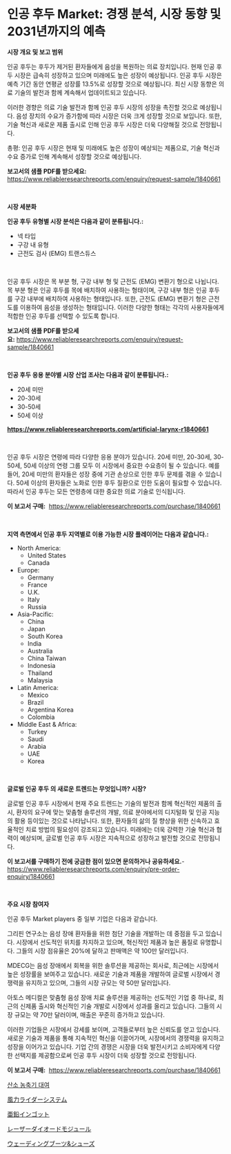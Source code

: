 <p><h1>인공 후두 Market: 경쟁 분석, 시장 동향 및 2031년까지의 예측</h1></p><p><strong>시장 개요 및 보고 범위</strong></p>
<p><p>인공 후두는 후두가 제거된 환자들에게 음성을 복원하는 의료 장치입니다. 현재 인공 후두 시장은 급속히 성장하고 있으며 미래에도 높은 성장이 예상됩니다. 인공 후두 시장은 예측 기간 동안 연평균 성장률 13.5%로 성장할 것으로 예상됩니다. 최신 시장 동향은 의료 기술의 발전과 함께 계속해서 업데이트되고 있습니다.</p><p>이러한 경향은 의료 기술 발전과 함께 인공 후두 시장의 성장을 촉진할 것으로 예상됩니다. 음성 장치의 수요가 증가함에 따라 시장은 더욱 크게 성장할 것으로 보입니다. 또한, 기술 혁신과 새로운 제품 출시로 인해 인공 후두 시장은 더욱 다양해질 것으로 전망됩니다.</p><p>총평: 인공 후두 시장은 현재 및 미래에도 높은 성장이 예상되는 제품으로, 기술 혁신과 수요 증가로 인해 계속해서 성장할 것으로 예상됩니다.</p></p>
<p><strong>보고서의 샘플 PDF를 받으세요:</strong> <a href="https://www.reliableresearchreports.com/enquiry/request-sample/1840661">https://www.reliableresearchreports.com/enquiry/request-sample/1840661</a></p>
<p>&nbsp;</p>
<p><strong>시장 세분화</strong></p>
<p><strong>인공 후두 유형별 시장 분석은 다음과 같이 분류됩니다.:</strong></p>
<p><ul><li>넥 타입</li><li>구강 내 유형</li><li>근전도 검사 (EMG) 트랜스듀스</li></ul></p>
<p>&nbsp;</p>
<p><p>인공 후두 시장은 목 부분 형, 구강 내부 형 및 근전도 (EMG) 변환기 형으로 나뉩니다. 목 부분 형은 인공 후두를 목에 배치하여 사용하는 형태이며, 구강 내부 형은 인공 후두를 구강 내부에 배치하여 사용하는 형태입니다. 또한, 근전도 (EMG) 변환기 형은 근전도를 이용하여 음성을 생성하는 형태입니다. 이러한 다양한 형태는 각각의 사용자들에게 적합한 인공 후두를 선택할 수 있도록 합니다.</p></p>
<p><strong>보고서의 샘플 PDF를 받으세요:</strong>&nbsp;<a href="https://www.reliableresearchreports.com/enquiry/request-sample/1840661">https://www.reliableresearchreports.com/enquiry/request-sample/1840661</a></p>
<p>&nbsp;</p>
<p><strong> 인공 후두 응용 분야별 시장 산업 조사는 다음과 같이 분류됩니다.:</strong></p>
<p><ul><li>20세 미만</li><li>20-30세</li><li>30-50세</li><li>50세 이상</li></ul></p>
<p><strong><a href="https://www.reliableresearchreports.com/artificial-larynx-r1840661">https://www.reliableresearchreports.com/artificial-larynx-r1840661</a></strong></p>
<p>&nbsp;</p>
<p><p>인공 후두 시장은 연령에 따라 다양한 응용 분야가 있습니다. 20세 미만, 20-30세, 30-50세, 50세 이상의 연령 그룹 모두 이 시장에서 중요한 수요층이 될 수 있습니다. 예를 들어, 20세 미만의 환자들은 성장 중에 기관 손상으로 인한 후두 문제를 겪을 수 있습니다. 50세 이상의 환자들은 노화로 인한 후두 질환으로 인한 도움이 필요할 수 있습니다. 따라서 인공 후두는 모든 연령층에 대한 중요한 의료 기술로 인식됩니다.</p></p>
<p><strong>이 보고서 구매:</strong>&nbsp; <a href="https://www.reliableresearchreports.com/purchase/1840661">https://www.reliableresearchreports.com/purchase/1840661</a></p>
<p>&nbsp;</p>
<p><strong>지역 측면에서 인공 후두 지역별로 이용 가능한 시장 플레이어는 다음과 같습니다.:</strong></p>
<p><ul>
    <li>
        North America:
        <ul>
            <li>United States</li>
            <li>Canada</li>
        </ul>
    </li>
    <li>
        Europe:
        <ul>
            <li>Germany</li>
            <li>France</li>
            <li>U.K.</li>
            <li>Italy</li>
            <li>Russia</li>
        </ul>
    </li>
    <li>
        Asia-Pacific:
        <ul>
            <li>China</li>
            <li>Japan</li>
            <li>South Korea</li>
            <li>India</li>
            <li>Australia</li>
            <li>China Taiwan</li>
            <li>Indonesia</li>
            <li>Thailand</li>
            <li>Malaysia</li>
        </ul>
    </li>
    <li>
        Latin America:
        <ul>
            <li>Mexico</li>
            <li>Brazil</li>
            <li>Argentina Korea</li>
            <li>Colombia</li>
        </ul>
    </li>
    <li>
        Middle East & Africa:
        <ul>
            <li>Turkey</li>
            <li>Saudi</li>
            <li>Arabia</li>
            <li>UAE</li>
            <li>Korea</li>
        </ul>
    </li>
    </ul></p>
<p>&nbsp;</p>
<p><strong>글로벌 인공 후두 의 새로운 트렌드는 무엇입니까? 시장?</strong></p>
<p><p>글로벌 인공 후두 시장에서 현재 주요 트렌드는 기술의 발전과 함께 혁신적인 제품의 출시, 환자의 요구에 맞는 맞춤형 솔루션의 개발, 의료 분야에서의 디지털화 및 인공 지능의 활용 등이있는 것으로 나타납니다. 또한, 환자들의 삶의 질 향상을 위한 신속하고 효율적인 치료 방법의 필요성이 강조되고 있습니다. 미래에는 더욱 강력한 기술 혁신과 협력이 예상되며, 글로벌 인공 후두 시장은 지속적으로 성장하고 발전할 것으로 전망됩니다.</p></p>
<p><strong>이 보고서를 구매하기 전에 궁금한 점이 있으면 문의하거나 공유하세요.</strong>- <a href="https://www.reliableresearchreports.com/enquiry/pre-order-enquiry/1840661">https://www.reliableresearchreports.com/enquiry/pre-order-enquiry/1840661</a></p>
<p>&nbsp;</p>
<p><strong>주요 시장 참여자</strong></p>
<p><p>인공 후두 Market players 중 일부 기업은 다음과 같습니다.</p><p>그리핀 연구소는 음성 장애 환자들을 위한 첨단 기술을 개발하는 데 중점을 두고 있습니다. 시장에서 선도적인 위치를 차지하고 있으며, 혁신적인 제품과 높은 품질로 유명합니다. 그들의 시장 점유율은 20%에 달하고 판매액은 약 100만 달러입니다.</p><p>MDECG는 음성 장애에서 회복을 위한 솔루션을 제공하는 회사로, 최근에는 시장에서 높은 성장률을 보여주고 있습니다. 새로운 기술과 제품을 개발하여 글로벌 시장에서 경쟁력을 유지하고 있으며, 그들의 시장 규모는 약 50만 달러입니다.</p><p>아토스 메디컬은 맞춤형 음성 장애 치료 솔루션을 제공하는 선도적인 기업 중 하나로, 최근의 신제품 출시와 혁신적인 기술 개발로 시장에서 성과를 올리고 있습니다. 그들의 시장 규모는 약 70만 달러이며, 매출은 꾸준히 증가하고 있습니다.</p><p>이러한 기업들은 시장에서 강세를 보이며, 고객들로부터 높은 신뢰도를 얻고 있습니다. 새로운 기술과 제품을 통해 지속적인 혁신을 이끌어가며, 시장에서의 경쟁력을 유지하고 성장을 이어가고 있습니다. 기업 간의 경쟁은 시장을 더욱 발전시키고 소비자에게 다양한 선택지를 제공함으로써 인공 후두 시장이 더욱 성장할 것으로 전망됩니다.</p></p>
<p><strong>이 보고서 구매:</strong>&nbsp;&nbsp;<a href="https://www.reliableresearchreports.com/purchase/1840661">https://www.reliableresearchreports.com/purchase/1840661</a></p>
<p><p><a href="https://medium.com/@haroldwarren626/%EC%82%B0%EC%86%8C-%EB%86%8D%EC%B6%95%EA%B8%B0-%EC%9E%84%EB%8C%80-%EC%8B%9C%EC%9E%A5-%EA%B7%9C%EB%AA%A8-%EC%8B%9C%EC%9E%A5-%EC%A0%84%EB%A7%9D-%EB%B0%8F-%EC%8B%9C%EC%9E%A5-%EC%98%88%EC%B8%A1-2024%EB%85%84%EB%B6%80%ED%84%B0-2031%EB%85%84-59a0c9e72073">산소 농축기 대여</a></p><p><a href="https://github.com/RodHoppe07/Market-Research-Report-List-1/blob/main/897772025067.md">風力ライダーシステム</a></p><p><a href="https://medium.com/@roachbrenda/%E4%BA%9C%E9%89%9B%E3%82%A4%E3%83%B3%E3%82%B4%E3%83%83%E3%83%88%E5%B8%82%E5%A0%B4%E3%81%AE%E5%88%86%E6%9E%90-%E3%82%B0%E3%83%AD%E3%83%BC%E3%83%90%E3%83%AB%E7%94%A3%E6%A5%AD%E3%81%AE%E5%B1%95%E6%9C%9B%E3%81%A8%E4%BA%88%E6%B8%AC-2024%E5%B9%B4%E3%81%8B%E3%82%892031%E5%B9%B4-ce3235c25b38">亜鉛インゴット</a></p><p><a href="https://github.com/laurenreichert/Market-Research-Report-List-1/blob/main/429084625066.md">レーザーダイオードモジュール</a></p><p><a href="https://medium.com/@jimmieraun892023/%E3%82%A6%E3%82%A7%E3%83%BC%E3%83%87%E3%82%A3%E3%83%B3%E3%82%B0%E3%83%96%E3%83%BC%E3%83%84-%E3%82%B7%E3%83%A5%E3%83%BC%E3%82%BA%E5%B8%82%E5%A0%B4-%E5%B8%82%E5%A0%B4%E3%82%B7%E3%82%A7%E3%82%A2-%E5%B8%82%E5%A0%B4%E5%8B%95%E5%90%91-%E5%B0%86%E6%9D%A5%E3%81%AE%E6%88%90%E9%95%B7%E3%81%AE%E6%8E%A2%E7%B4%A2-1b8a3b8d3f6d">ウェーディングブーツ&シューズ</a></p></p>